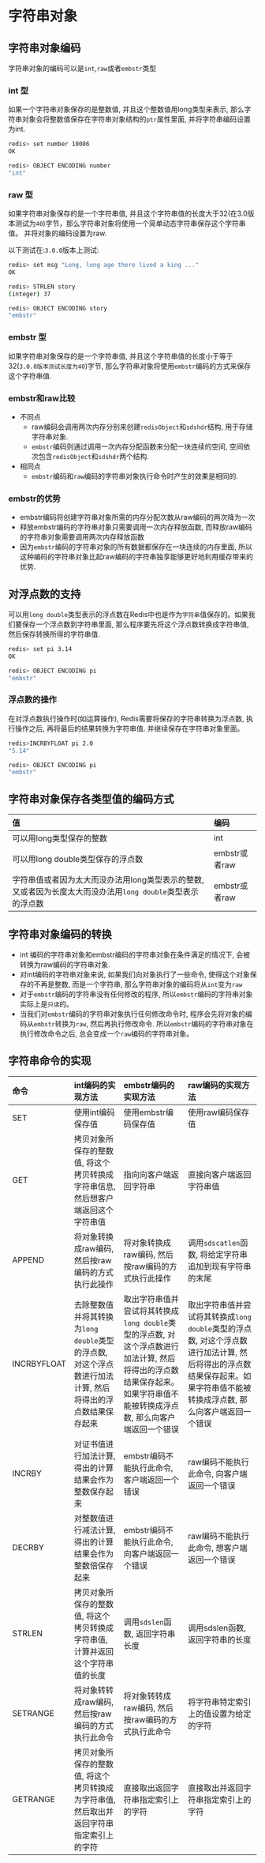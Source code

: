 # 字符串对象

## 字符串对象编码
字符串对象的编码可以是`int`,`raw`或者`embstr`类型

### int 型
如果一个字符串对象保存的是整数值, 并且这个整数值用long类型来表示, 那么字符串对象会将整数值保存在字符串对象结构的`ptr`属性里面, 并将字符串编码设置为int.
```sh
redis> set number 10086
OK

redis> OBJECT ENCODING number
"int"
```

### raw 型
如果字符串对象保存的是一个字符串值, 并且这个字符串值的长度大于32(在3.0版本测试为`40`)字节，那么字符串对象将使用一个简单动态字符串保存这个字符串值。 并将对象的编码设置为raw.

以下测试在:`3.0.0`版本上测试:
```sh
redis> set msg "Long, long age there lived a king ..."
OK

redis> STRLEN story
(integer) 37

redis> OBJECT ENCODING story
"embstr"
```

### embstr 型
如果字符串对象保存的是一个字符串值, 并且这个字符串值的长度小于等于32(`3.0.0版本测试长度为40`)字节, 那么字符串对象将使用`embstr`编码的方式来保存这个字符串值.

###  embstr和raw比较
- 不同点
  - raw编码会调用两次内存分别来创建`redisObject`和`sdshdr`结构, 用于存储字符串对象.
  - `embstr`编码则通过调用一次内存分配函数来分配一块连续的空间, 空间依次包含`redisObject`和`sdshdr`两个结构.
- 相同点
  - `embstr`编码和`raw`编码的字符串对象执行命令时产生的效果是相同的.

### embstr的优势
- embstr编码将创建字符串对象所需的内存分配次数从raw编码的两次降为一次
- 释放embstr编码的字符串对象只需要调用一次内存释放函数, 而释放raw编码的字符串对象需要调用两次内存释放函数
- 因为`embstr`编码的字符串对象的所有数据都保存在一块连续的内存里面, 所以这种编码的字符串对象比起raw编码的字符串独享能够更好地利用缓存带来的优势.

## 对浮点数的支持
可以用`long double`类型表示的浮点数在Redis中也是作为`字符串`值保存的。如果我们要保存一个浮点数到字符串里面, 那么程序要先将这个浮点数转换成字符串值, 然后保存转换所得的字符串值.

```sh
redis> set pi 3.14
OK

redis> OBJECT ENCODING pi
"embstr"
```

### 浮点数的操作
在对浮点数执行操作时(如运算操作), Redis需要将保存的字符串转换为浮点数, 执行操作之后, 再将最后的结果转换为字符串值. 并继续保存在字符串对象里面。
```sh
redis>INCRBYFLOAT pi 2.0
"5.14"

redis> OBJECT ENCODING pi
"embstr"
```

## 字符串对象保存各类型值的编码方式
|值|编码|
|:--|:--|
|可以用long类型保存的整数   |int   |
|可以用long double类型保存的浮点数   |embstr或者raw   |
|字符串值或者因为太大而没办法用long类型表示的整数, 又或者因为长度太大而没办法用`long double`类型表示的浮点数   |embstr或者raw   |

## 字符串对象编码的转换
- int 编码的字符串对象和embstr编码的字符串对象在条件满足的情况下, 会被转换为raw编码的字符串对象.
- 对int编码的字符串对象来说, 如果我们向对象执行了一些命令, 使得这个对象保存的不再是整数, 而是一个字符串, 那么字符串对象的编码将从`int`变为`raw`
- 对于`embstr`编码的字符串没有任何修改的程序, 所以`embstr`编码的字符串对象实际上是`只读`的。
- 当我们对`embstr`编码的字符串对象执行任何修改命令时, 程序会先将对象的编码从`embstr`转换为`raw`, 然后再执行修改命令. 所以`embstr`编码的字符串对象在执行修改命令之后, 总会变成一个`raw`编码的字符串对象。

## 字符串命令的实现
|命令|int编码的实现方法|embstr编码的实现方法|raw编码的实现方法|
|:---|:-------|:--------|:-------|
|SET   |使用int编码保存值   |使用embstr编码保存值   |使用raw编码保存值   |
|GET   |拷贝对象所保存的整数值, 将这个拷贝转换成字符串信息, 然后想客户端返回这个字符串值   |指向向客户端返回字符串   |直接向客户端返回字符串值   |
|APPEND   |将对象转换成raw编码, 然后按raw编码的方式执行此操作   |将对象转换成raw编码, 然后按raw编码的方式执行此操作   |调用`sdscatlen`函数, 将给定字符串追加到现有字符串的末尾   |
|INCRBYFLOAT   |去除整数值并将其转换为`long double`类型的浮点数, 对这个浮点数进行加法计算, 然后将得出的浮点数结果保存起来   |取出字符串值并尝试将其转换成`long double`类型的浮点数, 对这个浮点数进行加法计算, 然后将得出的浮点数结果保存起来。如果字符串值不能被转换成浮点数, 那么向客户端返回一个错误   |取出字符串值并尝试将其转换成`long double`类型的浮点数, 对这个浮点数进行加法计算, 然后将得出的浮点数结果保存起来。如果字符串值不能被转换成浮点数, 那么向客户端返回一个错误   |
|INCRBY   |对证书值进行加法计算, 得出的计算结果会作为整数保存起来   |   embstr编码不能执行此命令, 客户端返回一个错误|raw编码不能执行此命令, 向客户端返回一个错误   |
|DECRBY   |对整数值进行减法计算, 得出的计算结果会作为整数倍保存起来   |embstr编码不能执行此命令, 向客户端返回一个错误   |raw编码不能执行此命令, 想客户端返回一个错误   |
|STRLEN   |拷贝对象所保存的整数值, 将这个拷贝转换成字符串值, 计算并返回这个字符串值的长度   |调用`sdslen`函数, 返回字符串长度   |调用sdslen函数, 返回字符串的长度   |
|SETRANGE   |将对象转转成raw编码, 然后按raw编码的方式执行此命令   |将对象转转成raw编码, 然后按raw编码的方式执行此命令   |将字符串特定索引上的值设置为给定的字符   |
|GETRANGE   |拷贝对象所保存的整数值, 将这个拷贝转换成为字符串值, 然后取出并返回字符串指定索引上的字符   | 直接取出返回字符串指定索引上的字符   |直接取出并返回字符串指定索引上的字符   |
